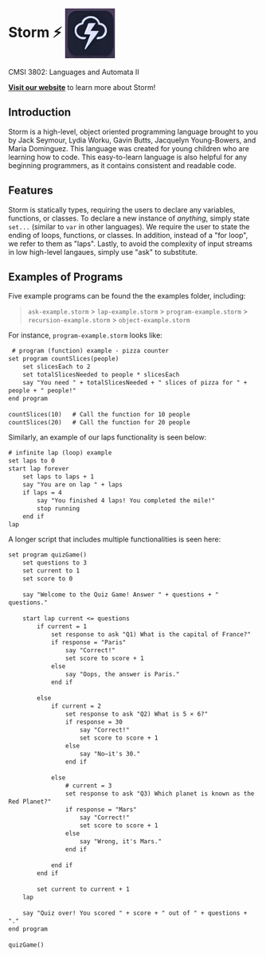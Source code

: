 # Storm ⚡ <img src="docs/stormlogo.png" alt="alt text" width="100" style="vertical-align: middle;">

CMSI 3802: Languages and Automata II

**[Visit our website](https://mariadmdc.github.io/Storm/)** to learn more about Storm!

## Introduction

Storm is a high-level, object oriented programming language brought to you by Jack Seymour, Lydia Worku, Gavin Butts, Jacquelyn Young-Bowers, and Maria Dominguez. This language was created for young children who are learning how to code. This easy-to-learn language is also helpful for any beginning programmers, as it contains consistent and readable code.

## Features

Storm is statically types, requiring the users to declare any variables, functions, or classes. To declare a new instance of _anything_, simply state `set...` (similar to `var` in other languages). We require the user to state the ending of loops, functions, or classes. In addition, instead of a "for loop", we refer to them as "laps". Lastly, to avoid the complexity of input streams in low high-level langaues, simply use "ask" to substitute.

## Examples of Programs

Five example programs can be found the the examples folder, including:

> `ask-example.storm` > `lap-example.storm` > `program-example.storm` > `recursion-example.storm` > `object-example.storm`

For instance, `program-example.storm` looks like:

```
 # program (function) example - pizza counter
set program countSlices(people)
    set slicesEach to 2
    set totalSlicesNeeded to people * slicesEach
    say "You need " + totalSlicesNeeded + " slices of pizza for " + people + " people!"
end program

countSlices(10)   # Call the function for 10 people
countSlices(20)   # Call the function for 20 people
```

Similarly, an example of our laps functionality is seen below:

```
# infinite lap (loop) example
set laps to 0
start lap forever
    set laps to laps + 1
    say "You are on lap " + laps
    if laps = 4
        say "You finished 4 laps! You completed the mile!"
        stop running
    end if
lap
```

A longer script that includes multiple functionalities is seen here:

```
set program quizGame()
    set questions to 3
    set current to 1
    set score to 0

    say "Welcome to the Quiz Game! Answer " + questions + " questions."

    start lap current <= questions
        if current = 1
            set response to ask "Q1) What is the capital of France?"
            if response = "Paris"
                say "Correct!"
                set score to score + 1
            else
                say "Oops, the answer is Paris."
            end if

        else
            if current = 2
                set response to ask "Q2) What is 5 × 6?"
                if response = 30
                    say "Correct!"
                    set score to score + 1
                else
                    say "No—it's 30."
                end if

            else
                # current = 3
                set response to ask "Q3) Which planet is known as the Red Planet?"
                if response = "Mars"
                    say "Correct!"
                    set score to score + 1
                else
                    say "Wrong, it's Mars."
                end if

            end if
        end if

        set current to current + 1
    lap

    say "Quiz over! You scored " + score + " out of " + questions + "."
end program

quizGame()
```

